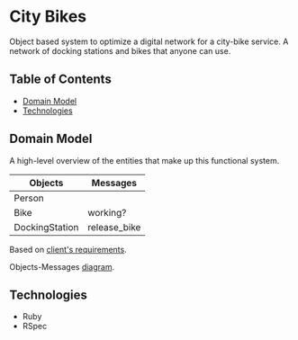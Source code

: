 # City Bikes

Object based system to optimize a digital network for a city-bike service. A network of docking stations and bikes that anyone can use.

## Table of Contents
* [Domain Model](#domain-model)
* [Technologies](#technologies)

## Domain Model

A high-level overview of the entities that make up this functional system.

Objects  | Messages
------------- | -------------
Person  |
Bike  | working?
DockingStation | release_bike

Based on [client's requirements](USER_STORIES.md).

Objects-Messages [diagram](DIAGRAM.md).

## Technologies
* Ruby
* RSpec

